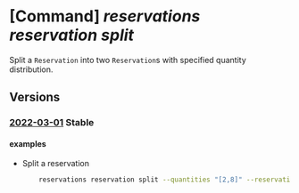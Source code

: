 # [Command] _reservations reservation split_

Split a `Reservation` into two `Reservation`s with specified quantity distribution.

## Versions

### [2022-03-01](/Resources/mgmt-plane/L3Byb3ZpZGVycy9taWNyb3NvZnQuY2FwYWNpdHkvcmVzZXJ2YXRpb25vcmRlcnMve30vc3BsaXQ=/2022-03-01.xml) **Stable**

<!-- mgmt-plane /providers/microsoft.capacity/reservationorders/{}/split 2022-03-01 -->

#### examples

- Split a reservation
    ```bash
        reservations reservation split --quantities "[2,8]" --reservation-id /providers/Microsoft.Capacity/reservationOrders/30000000-aaaa-bbbb-cccc-100000000004/reservations/40000000-aaaa-bbbb-cccc-100000000001 --reservation-order-id 30000000-aaaa-bbbb-cccc-100000000004
    ```
